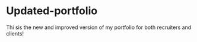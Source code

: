 # Updated-portfolio

Thi sis the new and improved version of my portfolio for both recruiters and clients!
